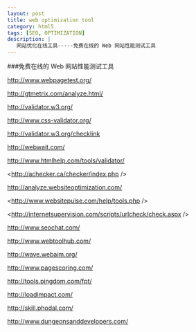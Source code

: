 ```yaml
---
layout: post
title: web optimization tool
category: html5
tags: [SEO, OPTIMIZATION]
description: | 
   网站优化在线工具-----免费在线的 Web 网站性能测试工具 
---
```


###免费在线的 Web 网站性能测试工具

<http://www.webpagetest.org/>

<http://gtmetrix.com/analyze.html/>

<http://validator.w3.org/>

<http://www.css-validator.org/>

<http://validator.w3.org/checklink>

<http://webwait.com/>

<http://www.htmlhelp.com/tools/validator/>

<http://achecker.ca/checker/index.php />

<http://analyze.websiteoptimization.com/>

<http://www.websitepulse.com/help/tools.php />

<http://internetsupervision.com/scripts/urlcheck/check.aspx />

<http://www.seochat.com/>

<http://www.webtoolhub.com/>

<http://wave.webaim.org/>

<http://www.pagescoring.com/>

<http://tools.pingdom.com/fpt/>

<http://loadimpact.com/>

<http://skill.phodal.com/>

<http://www.dungeonsanddevelopers.com/>
